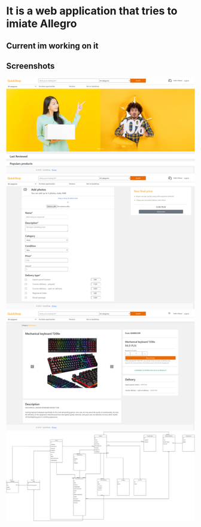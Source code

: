 # It is a web application that tries to imiate Allegro

## Current im working on it

## Screenshots
![Home](Screenshots/Home.png)
![SellProduct](Screenshots/SellProduct.png)
![Product](Screenshots/Product.png)
![ERD](Screenshots/ERD.png)